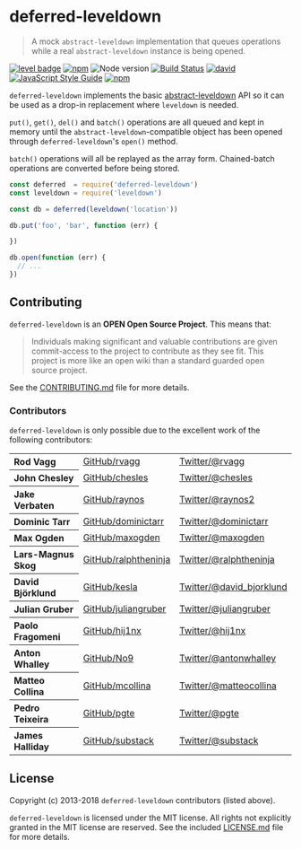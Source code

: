 # deferred-leveldown

> A mock `abstract-leveldown` implementation that queues operations while a real `abstract-leveldown` instance is being opened.

[![level badge][level-badge]](https://github.com/level/awesome)
[![npm](https://img.shields.io/npm/v/deferred-leveldown.svg)](https://www.npmjs.com/package/deferred-leveldown)
![Node version](https://img.shields.io/node/v/deferred-leveldown.svg)
[![Build Status](https://travis-ci.org/Level/deferred-leveldown.svg?branch=master)](https://travis-ci.org/Level/deferred-leveldown)
[![david](https://img.shields.io/david/level/deferred-leveldown.svg)](https://david-dm.org/level/deferred-leveldown)
[![JavaScript Style Guide](https://img.shields.io/badge/code_style-standard-brightgreen.svg)](https://standardjs.com)
[![npm](https://img.shields.io/npm/dm/deferred-leveldown.svg)](https://www.npmjs.com/package/deferred-leveldown)

`deferred-leveldown` implements the basic [abstract-leveldown](https://github.com/Level/abstract-leveldown) API so it can be used as a drop-in replacement where `leveldown` is needed.

`put()`, `get()`, `del()` and `batch()` operations are all queued and kept in memory until the `abstract-leveldown`-compatible object has been opened through `deferred-leveldown`'s `open()` method.

`batch()` operations will all be replayed as the array form. Chained-batch operations are converted before being stored.

```js
const deferred  = require('deferred-leveldown')
const leveldown = require('leveldown')

const db = deferred(leveldown('location'))

db.put('foo', 'bar', function (err) {

})

db.open(function (err) {
  // ...
})
```

## Contributing

`deferred-leveldown` is an **OPEN Open Source Project**. This means that:

> Individuals making significant and valuable contributions are given commit-access to the project to contribute as they see fit. This project is more like an open wiki than a standard guarded open source project.

See the [CONTRIBUTING.md](https://github.com/Level/community/blob/master/CONTRIBUTING.md) file for more details.

### Contributors

`deferred-leveldown` is only possible due to the excellent work of the following contributors:

<table><tbody>
<tr><th align="left">Rod Vagg</th><td><a href="https://github.com/rvagg">GitHub/rvagg</a></td><td><a href="http://twitter.com/rvagg">Twitter/@rvagg</a></td></tr>
<tr><th align="left">John Chesley</th><td><a href="https://github.com/chesles/">GitHub/chesles</a></td><td><a href="http://twitter.com/chesles">Twitter/@chesles</a></td></tr>
<tr><th align="left">Jake Verbaten</th><td><a href="https://github.com/raynos">GitHub/raynos</a></td><td><a href="http://twitter.com/raynos2">Twitter/@raynos2</a></td></tr>
<tr><th align="left">Dominic Tarr</th><td><a href="https://github.com/dominictarr">GitHub/dominictarr</a></td><td><a href="http://twitter.com/dominictarr">Twitter/@dominictarr</a></td></tr>
<tr><th align="left">Max Ogden</th><td><a href="https://github.com/maxogden">GitHub/maxogden</a></td><td><a href="http://twitter.com/maxogden">Twitter/@maxogden</a></td></tr>
<tr><th align="left">Lars-Magnus Skog</th><td><a href="https://github.com/ralphtheninja">GitHub/ralphtheninja</a></td><td><a href="http://twitter.com/ralphtheninja">Twitter/@ralphtheninja</a></td></tr>
<tr><th align="left">David Björklund</th><td><a href="https://github.com/kesla">GitHub/kesla</a></td><td><a href="http://twitter.com/david_bjorklund">Twitter/@david_bjorklund</a></td></tr>
<tr><th align="left">Julian Gruber</th><td><a href="https://github.com/juliangruber">GitHub/juliangruber</a></td><td><a href="http://twitter.com/juliangruber">Twitter/@juliangruber</a></td></tr>
<tr><th align="left">Paolo Fragomeni</th><td><a href="https://github.com/hij1nx">GitHub/hij1nx</a></td><td><a href="http://twitter.com/hij1nx">Twitter/@hij1nx</a></td></tr>
<tr><th align="left">Anton Whalley</th><td><a href="https://github.com/No9">GitHub/No9</a></td><td><a href="https://twitter.com/antonwhalley">Twitter/@antonwhalley</a></td></tr>
<tr><th align="left">Matteo Collina</th><td><a href="https://github.com/mcollina">GitHub/mcollina</a></td><td><a href="https://twitter.com/matteocollina">Twitter/@matteocollina</a></td></tr>
<tr><th align="left">Pedro Teixeira</th><td><a href="https://github.com/pgte">GitHub/pgte</a></td><td><a href="https://twitter.com/pgte">Twitter/@pgte</a></td></tr>
<tr><th align="left">James Halliday</th><td><a href="https://github.com/substack">GitHub/substack</a></td><td><a href="https://twitter.com/substack">Twitter/@substack</a></td></tr>
</tbody></table>

## License

Copyright (c) 2013-2018 `deferred-leveldown` contributors (listed above).

`deferred-leveldown` is licensed under the MIT license. All rights not explicitly granted in the MIT license are reserved. See the included [LICENSE.md](LICENSE.md) file for more details.

[level-badge]: http://leveldb.org/img/badge.svg
